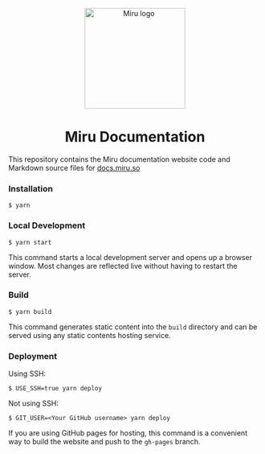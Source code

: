 <p align="center">
  <img alt="Miru logo" src="https://miru.so/static/media/miru-blue-logo-with-text.5ba2b3fe09b9f038473f0a131f8a8bec.svg" width="200px" />
  <h1 align="center"> Miru Documentation</h1>
</p>

This repository contains the Miru documentation website code and Markdown source files for [docs.miru.so](https://docs.miru.so)

### Installation

```
$ yarn
```

### Local Development

```
$ yarn start
```

This command starts a local development server and opens up a browser window. Most changes are reflected live without having to restart the server.

### Build

```
$ yarn build
```

This command generates static content into the `build` directory and can be served using any static contents hosting service.

### Deployment

Using SSH:

```
$ USE_SSH=true yarn deploy
```

Not using SSH:

```
$ GIT_USER=<Your GitHub username> yarn deploy
```

If you are using GitHub pages for hosting, this command is a convenient way to build the website and push to the `gh-pages` branch.
